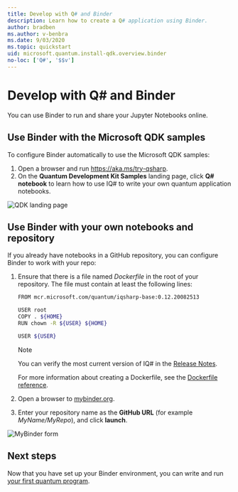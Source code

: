```yaml
---
title: Develop with Q# and Binder
description: Learn how to create a Q# application using Binder.
author: bradben
ms.author: v-benbra
ms.date: 9/03/2020
ms.topic: quickstart
uid: microsoft.quantum.install-qdk.overview.binder
no-loc: ['Q#', '$$v']
---
```

# Develop with Q# and Binder

You can use Binder to run and share your Jupyter Notebooks online.

## Use Binder with the Microsoft QDK samples

To configure Binder automatically to use the Microsoft QDK samples:

1. Open a browser and run https://aka.ms/try-qsharp.
1. On the **Quantum Development Kit Samples** landing page, click **Q# notebook** to learn how to use IQ# to write your own quantum application notebooks.

![QDK landing page](~/media/binder-install.png)

## Use Binder with your own notebooks and repository

If you already have notebooks in a GitHub repository, you can configure Binder to work with your repo:

1. Ensure that there is a file named *Dockerfile* in the root of your repository. The file must contain at least the following lines:

    ```bash
    FROM mcr.microsoft.com/quantum/iqsharp-base:0.12.20082513
    
    USER root
    COPY . ${HOME}
    RUN chown -R ${USER} ${HOME}
    
    USER ${USER}
    ```

    > [!NOTE]
    > You can verify the most current version of IQ# in the [Release Notes](xref:microsoft.quantum.relnotes-qdk).

    For more information about creating a Dockerfile, see the [Dockerfile reference](https://docs.docker.com/engine/reference/builder/).

2. Open a browser to [mybinder.org](https://mybinder.org).
3. Enter your repository name as the **GitHub URL** (for example *MyName/MyRepo*), and click **launch**.

![MyBinder form](~/media/mybinder.png)
    
## Next steps

Now that you have set up your Binder environment, you can write and run [your first quantum program](xref:microsoft.quantum.tutorial-qdk.random-number).
